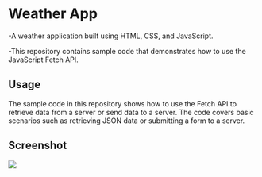 <h1>Weather App</h1>

 -A weather application built using HTML, CSS, and JavaScript.
 
  -This repository contains sample code that demonstrates how to use the JavaScript Fetch API.

<h2>Usage</h2>

The sample code in this repository shows how to use the Fetch API to retrieve data from a server or send data to a server. The code covers basic scenarios such as retrieving JSON data or submitting a form to a server.

<h2>Screenshot</h2>

![](Ekran.gif)
